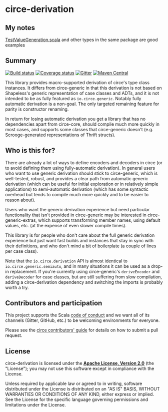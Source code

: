 # circe-derivation

## My notes
[TestValueGeneration.scala](https://github.com/dj707chen/circe-derivation/blob/master/examples/src/main/scala/io/circe/examples/TestValueGeneration.scala)
and other types in the same package are good examples

## Summary
[![Build status](https://img.shields.io/github/workflow/status/circe/circe-derivation/Continuous%20Integration.svg)](https://github.com/circe/circe-derivation/actions)
[![Coverage status](https://img.shields.io/codecov/c/github/circe/circe-derivation/master.svg)](https://codecov.io/github/circe/circe-derivation)
[![Gitter](https://img.shields.io/badge/gitter-join%20chat-green.svg)](https://gitter.im/circe/circe)
[![Maven Central](https://img.shields.io/maven-central/v/io.circe/circe-derivation_2.12.svg)](https://maven-badges.herokuapp.com/maven-central/io.circe/circe-derivation_2.12)

This library provides macro-supported derivation of circe's type class instances. It differs from
circe-generic in that this derivation is not based on Shapeless's generic representation of case
classes and ADTs, and it is not intended to be as fully featured as `io.circe.generic`. Notably fully
automatic derivation is a non-goal. The only targeted remaining feature for parity is constructor renaming.

In return for losing automatic derivation you get a library that has no dependencies apart from circe-core,
should compile much more quickly in most cases, and supports some classes that circe-generic doesn't 
(e.g. Scrooge-generated representations of Thrift structs).

## Who is this for?

There are already a lot of ways to define encoders and decoders in circe (or to avoid defining
them using fully-automatic derivation). In general users who want to use generic derivation should
stick to circe-generic, which is well-tested, robust, and provides a clear path from automatic
generic derivation (which can be useful for initial exploration or in relatively simple
applications) to semi-automatic derivation (which has some syntactic overhead but tends to compile
much more quickly and to be easier to reason about).

Users who want the generic derivation experience but need particular functionality that isn't
provided in circe-generic may be interested in circe-generic-extras, which supports transforming
member names, using default values, etc. (at the expense of even slower compile times).

This library is for people who don't care about the full generic derivation experience but just
want fast builds and instances that stay in sync with their definitions, and who don't mind a bit
of boilerplate (a couple of lines per case class).

Note that the `io.circe.derivation` API is almost identical to `io.circe.generic.semiauto`, and in
many situations it can be used as a drop-in replacement. If you're currently using circe-generic's
`deriveEncoder` and `deriveDecoder` for case classes, but are still suffering from slow compilation,
adding a circe-derivation dependency and switching the imports is probably worth a try.

## Contributors and participation

This project supports the Scala [code of conduct][code-of-conduct] and we want
all of its channels (Gitter, GitHub, etc.) to be welcoming environments for everyone.

Please see the [circe contributors' guide][contributing] for details on how to submit a pull
request.

## License

circe-derivation is licensed under the **[Apache License, Version 2.0][apache]**
(the "License"); you may not use this software except in compliance with the
License.

Unless required by applicable law or agreed to in writing, software
distributed under the License is distributed on an "AS IS" BASIS,
WITHOUT WARRANTIES OR CONDITIONS OF ANY KIND, either express or implied.
See the License for the specific language governing permissions and
limitations under the License.

[apache]: http://www.apache.org/licenses/LICENSE-2.0
[api-docs]: https://circe.github.io/circe-derivation/api/io/circe/
[circe]: https://github.com/circe/circe
[code-of-conduct]: https://www.scala-lang.org/conduct.html
[contributing]: https://circe.github.io/circe/contributing.html
